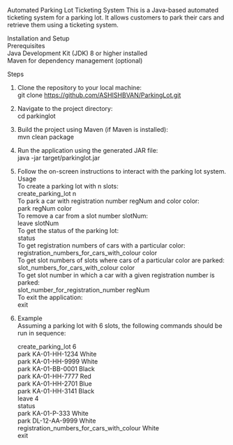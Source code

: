 Automated Parking Lot Ticketing System
This is a Java-based automated ticketing system for a parking lot. It allows customers to park their cars and retrieve them using a ticketing system.  

Installation and Setup  
Prerequisites  
Java Development Kit (JDK) 8 or higher installed  
Maven for dependency management (optional)  

Steps  
1. Clone the repository to your local machine:  
      git clone https://github.com/ASHISHBVAN/ParkingLot.git  

2. Navigate to the project directory:  
      cd parkinglot  

3. Build the project using Maven (if Maven is installed):  
      mvn clean package  

4. Run the application using the generated JAR file:  
      java -jar target/parkinglot.jar  

5. Follow the on-screen instructions to interact with the parking lot system.  
    Usage  
    To create a parking lot with n slots:  
       create_parking_lot n  
    To park a car with registration number regNum and color color:  
       park regNum color  
    To remove a car from a slot number slotNum:  
       leave slotNum  
    To get the status of the parking lot:  
        status  
    To get registration numbers of cars with a particular color:  
        registration_numbers_for_cars_with_colour color  
    To get slot numbers of slots where cars of a particular color are parked:  
        slot_numbers_for_cars_with_colour color  
    To get slot number in which a car with a given registration number is parked:  
        slot_number_for_registration_number regNum  
    To exit the application:  
        exit  

6. Example  
    Assuming a parking lot with 6 slots, the following commands should be run in sequence:  
  
    create_parking_lot 6  
    park KA-01-HH-1234 White  
    park KA-01-HH-9999 White  
    park KA-01-BB-0001 Black  
    park KA-01-HH-7777 Red  
    park KA-01-HH-2701 Blue  
    park KA-01-HH-3141 Black  
    leave 4  
    status  
    park KA-01-P-333 White  
    park DL-12-AA-9999 White  
    registration_numbers_for_cars_with_colour White  
    exit  
